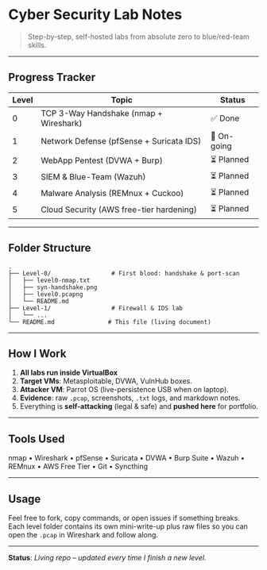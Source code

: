 # Cyber Security Lab Notes  
> Step-by-step, self-hosted labs from absolute zero to blue/red-team skills.

---

## Progress Tracker
| Level | Topic | Status |
|-------|-------|--------|
| 0 | TCP 3-Way Handshake (nmap + Wireshark) | ✅ Done | (./Level-0/README.md)
| 1 | Network Defense (pfSense + Suricata IDS) | 🔄 On-going |
| 2 | WebApp Pentest (DVWA + Burp) | ⏳ Planned |
| 3 | SIEM & Blue-Team (Wazuh) | ⏳ Planned |
| 4 | Malware Analysis (REMnux + Cuckoo) | ⏳ Planned |
| 5 | Cloud Security (AWS free-tier hardening) | ⏳ Planned |

---

## Folder Structure
```
.
├── Level-0/                 # First blood: handshake & port-scan
│   ├── level0-nmap.txt
│   ├── syn-handshake.png
│   ├── level0.pcapng
│   └── README.md
├── Level-1/                 # Firewall & IDS lab
│   └── ...
└── README.md               # This file (living document)
```

---

## How I Work  
1. **All labs run inside VirtualBox**
2. **Target VMs**: Metasploitable, DVWA, VulnHub boxes.  
3. **Attacker VM**: Parrot OS (live-persistence USB when on laptop).  
4. **Evidence**: raw `.pcap`, screenshots, `.txt` logs, and markdown notes.  
5. Everything is **self-attacking** (legal & safe) and **pushed here** for portfolio.

---

## Tools Used
nmap • Wireshark • pfSense • Suricata • DVWA • Burp Suite • Wazuh • REMnux • AWS Free Tier • Git • Syncthing

---

## Usage
Feel free to fork, copy commands, or open issues if something breaks.  
Each level folder contains its own mini-write-up plus raw files so you can open the `.pcap` in Wireshark and follow along.

---

**Status**: *Living repo – updated every time I finish a new level.*
